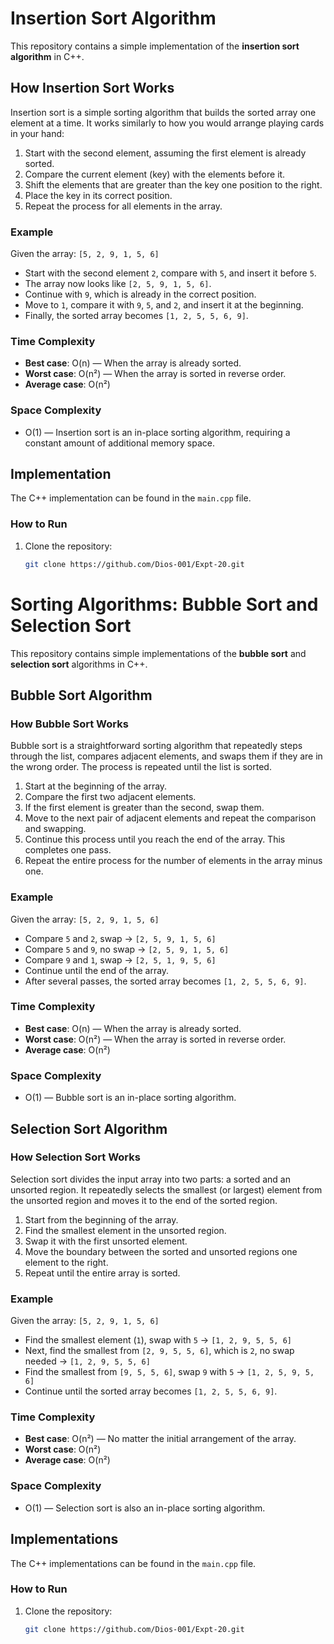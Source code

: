# Insertion Sort Algorithm

This repository contains a simple implementation of the **insertion sort algorithm** in C++.

## How Insertion Sort Works

Insertion sort is a simple sorting algorithm that builds the sorted array one element at a time. It works similarly to how you would arrange playing cards in your hand:

1. Start with the second element, assuming the first element is already sorted.
2. Compare the current element (key) with the elements before it.
3. Shift the elements that are greater than the key one position to the right.
4. Place the key in its correct position.
5. Repeat the process for all elements in the array.

### Example

Given the array: `[5, 2, 9, 1, 5, 6]`

- Start with the second element `2`, compare with `5`, and insert it before `5`.
- The array now looks like `[2, 5, 9, 1, 5, 6]`.
- Continue with `9`, which is already in the correct position.
- Move to `1`, compare it with `9`, `5`, and `2`, and insert it at the beginning.
- Finally, the sorted array becomes `[1, 2, 5, 5, 6, 9]`.

### Time Complexity

- **Best case**: O(n) — When the array is already sorted.
- **Worst case**: O(n²) — When the array is sorted in reverse order.
- **Average case**: O(n²)

### Space Complexity

- O(1) — Insertion sort is an in-place sorting algorithm, requiring a constant amount of additional memory space.

## Implementation

The C++ implementation can be found in the `main.cpp` file.

### How to Run

1. Clone the repository:
   ```bash
   git clone https://github.com/Dios-001/Expt-20.git
   ```

# Sorting Algorithms: Bubble Sort and Selection Sort

This repository contains simple implementations of the **bubble sort** and **selection sort** algorithms in C++.

## Bubble Sort Algorithm

### How Bubble Sort Works

Bubble sort is a straightforward sorting algorithm that repeatedly steps through the list, compares adjacent elements, and swaps them if they are in the wrong order. The process is repeated until the list is sorted.

1. Start at the beginning of the array.
2. Compare the first two adjacent elements.
3. If the first element is greater than the second, swap them.
4. Move to the next pair of adjacent elements and repeat the comparison and swapping.
5. Continue this process until you reach the end of the array. This completes one pass.
6. Repeat the entire process for the number of elements in the array minus one.

### Example

Given the array: `[5, 2, 9, 1, 5, 6]`

- Compare `5` and `2`, swap → `[2, 5, 9, 1, 5, 6]`
- Compare `5` and `9`, no swap → `[2, 5, 9, 1, 5, 6]`
- Compare `9` and `1`, swap → `[2, 5, 1, 9, 5, 6]`
- Continue until the end of the array.
- After several passes, the sorted array becomes `[1, 2, 5, 5, 6, 9]`.

### Time Complexity

- **Best case**: O(n) — When the array is already sorted.
- **Worst case**: O(n²) — When the array is sorted in reverse order.
- **Average case**: O(n²)

### Space Complexity

- O(1) — Bubble sort is an in-place sorting algorithm.

## Selection Sort Algorithm

### How Selection Sort Works

Selection sort divides the input array into two parts: a sorted and an unsorted region. It repeatedly selects the smallest (or largest) element from the unsorted region and moves it to the end of the sorted region.

1. Start from the beginning of the array.
2. Find the smallest element in the unsorted region.
3. Swap it with the first unsorted element.
4. Move the boundary between the sorted and unsorted regions one element to the right.
5. Repeat until the entire array is sorted.

### Example

Given the array: `[5, 2, 9, 1, 5, 6]`

- Find the smallest element (`1`), swap with `5` → `[1, 2, 9, 5, 5, 6]`
- Next, find the smallest from `[2, 9, 5, 5, 6]`, which is `2`, no swap needed → `[1, 2, 9, 5, 5, 6]`
- Find the smallest from `[9, 5, 5, 6]`, swap `9` with `5` → `[1, 2, 5, 9, 5, 6]`
- Continue until the sorted array becomes `[1, 2, 5, 5, 6, 9]`.

### Time Complexity

- **Best case**: O(n²) — No matter the initial arrangement of the array.
- **Worst case**: O(n²)
- **Average case**: O(n²)

### Space Complexity

- O(1) — Selection sort is also an in-place sorting algorithm.

## Implementations

The C++ implementations can be found in the `main.cpp` file.

### How to Run

1. Clone the repository:
   ```bash
   git clone https://github.com/Dios-001/Expt-20.git
   ```
